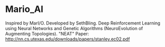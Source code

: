 # Mario_AI
Inspired by MarI/O. Developed by SethBling. Deep Reinforcement Learning using Neural Networks and Genetic Algorithms (NeuroEvolution of Augmenting Topologies).
"NEAT" Paper: http://nn.cs.utexas.edu/downloads/papers/stanley.ec02.pdf
